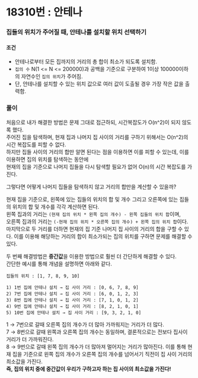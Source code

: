 # 18310번 : 안테나
### 집들의 위치가 주어질 때, 안테나를 설치할 위치 선택하기
#### 조건
- 안테나로부터 모든 집까지의 거리의 총 합이 최소가 되도록 설치함.
- ```집의 수``` N(1 <= N <= 200000)과 공백을 기준으로 구분하여 1이상 100000이하의 자연수인 ```집의 위치```가 주어짐.
- 단, 안테나를 설치할 수 있는 위치 값으로 여러 값이 도출될 경우 가장 작은 값을 출력함.
### 풀이
처음으로 내가 해결한 방법은 문제 그대로 접근하되, 시간복잡도가 O(n^2)이 되지 않도록 했다.  
주어진 집을 탐색하며, 현재 집과 나머지 집 사이의 거리를 구하기 위해서는 O(n^2)의 시간 복잡도를 피할 수 없다.  
하지만 집들 사이의 거리의 합만 알면 된다는 점을 이용하면 이를 피할 수 있는데, 이를 이용하면 집의 위치를 탐색하는 동안에  
현재의 집을 기준으로 나머지 집들을 다시 탐색할 필요가 없어 O(n)의 시간 복잡도를 가진다.  

그렇다면 어떻게 나머지 집들을 탐색하지 않고 거리의 합만을 계산할 수 있을까?  

현재 집을 기준으로, 왼쪽에 있는 집들의 위치의 합 및 개수 그리고 오른쪽에 있는 집들의 위치의 합 및 개수를 각각 계산하면 된다.    
왼쪽 집과의 거리는 ```(현재 집의 위치 * 왼쪽 집의 개수) - 왼쪽 집들의 위치 합```이며,  
오른쪽 집과의 거리는 ```(-현재 집의 위치 * 오른쪽 집의 개수) + 왼쪽 집의 위치 합```이다.  
마지막으로 두 거리를 더하면 현재의 집 기준 나머지 집 사이의 거리의 합을 구할 수 있다. 이를 이용해 해당하는 거리의 합이 최소가되는 집의 위치를 구하면 문제를 해결할 수 있다.  

두 번째 해결방법은 **중간값**을 이용한 방법으로 훨씬 더 간단하게 해결할 수 있다.  
간단한 예시를 통해 개념을 설명하면 아래와 같다.
```
집들의 위치 : [1, 7, 8, 9, 10]

1) 1번 집에 안테나 설치 → 집 사이 거리 : [0, 6, 7, 8, 9]
2) 7번 집에 안테나 설치 → 집 사이 거리 : [6, 0, 1, 2, 3]
3) 8번 집에 안테나 설치 → 집 사이 거리 : [7, 1, 0, 1, 2]
4) 9번 집에 안테나 설치 → 집 사이 거리 : [8, 2, 1, 0, 1]
5) 10번 집에 안테나 설치 → 집 사이 거리 : [9, 3, 2, 1, 0]
```
1 → 7번으로 갈때 오른쪽 집의 개수가 더 많아 가까워지는 거리가 더 많다.  
7 → 8번으로 갈때 왼쪽과 오른쪽 집의 개수는 동일하며, 결론적으로는 전보다 집사이 거리가 더 가까워진다.  
8 → 9번으로 갈때 왼쪽 집의 개수가 더 많아져 멀어지는 거리가 많아진다.
이를 통해 현재 집을 기준으로 왼쪽 집의 개수가 오른쪽 집의 개수를 넘어서기 직전이 집 사이 거리의 최소값을 가진다.  
**즉, 집의 위치 중에 중간값이 우리가 구하고자 하는 집 사이의 최소값을 가진다!**